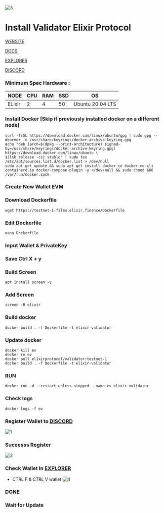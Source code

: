
![3](https://user-images.githubusercontent.com/96678356/218298522-286483f5-7a46-4d86-a877-48ceba240395.JPG)


# Install Validator Elixir Protocol

[WEBSITE](https://elixir.finance/)

[DOCS](https://docs.elixir.finance/)

[EXPLORER](https://metrics.elixir.finance/)

[DISCORD](https://discord.gg/Zxu9xhEN)

### Minimum Spec Hardware :
NODE  | CPU     | RAM      | SSD     | OS     |
| ------------- | ------------- | ------------- | -------- | -------- |
| ELixir | 2          | 4         | 50  | Ubuntu 20.04 LTS  |

### Install Docker [Skip if previously installed docker on a different node]
```
curl -fsSL https://download.docker.com/linux/ubuntu/gpg | sudo gpg --dearmor -o /usr/share/keyrings/docker-archive-keyring.gpg
echo "deb [arch=$(dpkg --print-architecture) signed-by=/usr/share/keyrings/docker-archive-keyring.gpg] https://download.docker.com/linux/ubuntu \
$(lsb_release -cs) stable" | sudo tee /etc/apt/sources.list.d/docker.list > /dev/null
sudo apt-get update && sudo apt-get install docker-ce docker-ce-cli containerd.io docker-compose-plugin -y </dev/null && sudo chmod 666 /var/run/docker.sock
```
### Create New Wallet EVM

### Download Dockerfile
```
wget https://testnet-1-files.elixir.finance/Dockerfile
```
### Edit Dockerfile
```
nano Dockerfile
```
### Input Wallet & PrivateKey

### Save Ctrl X + y

### Build Screen 
```
apt install screen -y
```
### Add Screen 
```
screen -R elixir
```
### Build docker
```
docker build . -f Dockerfile -t elixir-validator
```
### Update docker
```
docker kill ev
docker rm ev
docker pull elixirprotocol/validator:testnet-1
docker build . -f Dockerfile -t elixir-validator
```
### RUN 
```
docker run -d --restart unless-stopped --name ev elixir-validator
```
### Check logs
```
docker logs -f ev
```
### Register Wallet to [DISCORD](https://discord.gg/Zxu9xhEN)
![1](https://user-images.githubusercontent.com/96678356/218298328-2d190c0f-5332-403f-9b65-7617d22b160c.jpg)

### Suceesss Register
![2](https://user-images.githubusercontent.com/96678356/218298346-cb84ea0c-62cf-4800-ae10-b0a3fc8d4d76.PNG)

### Check Wallet In [EXPLORER](https://metrics.elixir.finance/)
- CTRL F & CTRL V wallet
![4](https://user-images.githubusercontent.com/96678356/218298686-f56a58db-f597-4ec3-8e55-6e992c14f6cb.png)

### DONE

### Wait for Update
